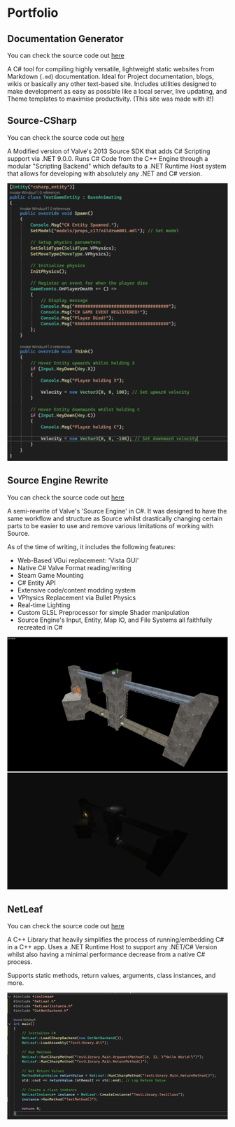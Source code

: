 # Portfolio

## Documentation Generator
You can check the source code out [here](https://github.com/Tweety-Lab/DocumentationGenerator)

A C# tool for compiling highly versatile, lightweight static websites from Markdown (`.md`) documentation. Ideal for Project documentation, blogs, wikis or basically any other text-based site. Includes utilities designed to make development as easy as possible like a local server, live updating, and Theme templates to maximise productivity. (This site was made with it!)

## Source-CSharp
You can check the source code out [here](https://github.com/Tweety-Lab/source-csharp)

A Modified version of Valve's 2013 Source SDK that adds C# Scripting support via .NET 9.0.0. Runs C# Code from the C++ Engine through a modular "Scripting Backend" which defaults to a .NET Runtime Host system that allows for developing with absolutely any .NET and C# version.

![C# Source Entity](about/source-cs.png)

## Source Engine Rewrite
You can check the source code out [here](https://github.com/Tweety-Lab/SourceRewrite)

A semi-rewrite of Valve's 'Source Engine' in C#. It was designed to have the same workflow and structure as Source whilst drastically changing certain parts to be easier to use and remove various limitations of working with Source.

As of the time of writing, it includes the following features:
- Web-Based VGui replacement: 'Vista GUI'
- Native C# Valve Format reading/writing
- Steam Game Mounting
- C# Entity API
- Extensive code/content modding system
- VPhysics Replacement via Bullet Physics
- Real-time Lighting
- Custom GLSL Preprocessor for simple Shader manipulation
- Source Engine's Input, Entity, Map IO, and File Systems all faithfully recreated in C#

![VMF Rendered in Hammer](about/hammer-map.png)
![VMF Rendered in SourceRewrite](about/vmf-render-map.png)

## NetLeaf
You can check the source code out [here](https://github.com/Tweety-Lab/NetLeaf)

A C++ Library that heavily simplifies the process of running/embedding C# in a C++ app. Uses a .NET Runtime Host to support any .NET/C# Version whilst also having a minimal performance decrease from a native C# process. 

Supports static methods, return values, arguments, class instances, and more.

![NetLeaf Code](about/netleaf.png)